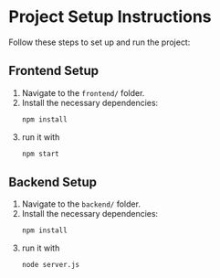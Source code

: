 # Project Setup Instructions

Follow these steps to set up and run the project:

## Frontend Setup
1. Navigate to the `frontend/` folder.
2. Install the necessary dependencies:
   ```bash
   npm install
3. run it with
    ```bash
   npm start

## Backend Setup
1. Navigate to the `backend/` folder.
2. Install the necessary dependencies:
   ```bash
   npm install
3. run it with
   ```bash
   node server.js
